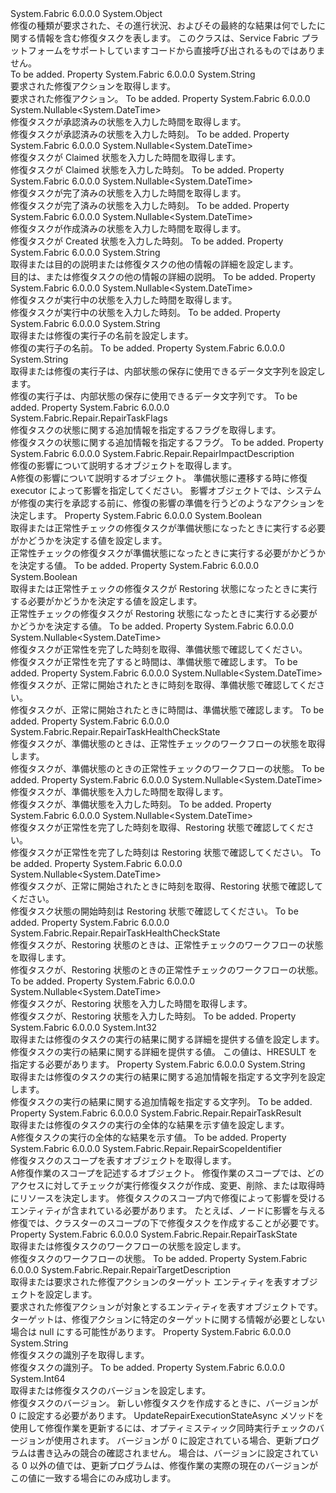 <Type Name="RepairTask" FullName="System.Fabric.Repair.RepairTask">
  <TypeSignature Language="C#" Value="public class RepairTask" />
  <TypeSignature Language="ILAsm" Value=".class public auto ansi beforefieldinit RepairTask extends System.Object" />
  <TypeSignature Language="DocId" Value="T:System.Fabric.Repair.RepairTask" />
  <TypeSignature Language="VB.NET" Value="Public Class RepairTask" />
  <TypeSignature Language="F#" Value="type RepairTask = class" />
  <AssemblyInfo>
    <AssemblyName>System.Fabric</AssemblyName>
    <AssemblyVersion>6.0.0.0</AssemblyVersion>
  </AssemblyInfo>
  <Base>
    <BaseTypeName>System.Object</BaseTypeName>
  </Base>
  <Interfaces />
  <Docs>
    <summary>
      <para>修復の種類が要求された、その進行状況、およびその最終的な結果は何でしたに関する情報を含む修復タスクを表します。</para>
      <para>このクラスは、Service Fabric プラットフォームをサポートしていますコードから直接呼び出されるものではありません。</para>
    </summary>
    <remarks>To be added.</remarks>
  </Docs>
  <Members>
    <Member MemberName="Action">
      <MemberSignature Language="C#" Value="public string Action { get; }" />
      <MemberSignature Language="ILAsm" Value=".property instance string Action" />
      <MemberSignature Language="DocId" Value="P:System.Fabric.Repair.RepairTask.Action" />
      <MemberSignature Language="VB.NET" Value="Public ReadOnly Property Action As String" />
      <MemberSignature Language="F#" Value="member this.Action : string" Usage="System.Fabric.Repair.RepairTask.Action" />
      <MemberType>Property</MemberType>
      <AssemblyInfo>
        <AssemblyName>System.Fabric</AssemblyName>
        <AssemblyVersion>6.0.0.0</AssemblyVersion>
      </AssemblyInfo>
      <ReturnValue>
        <ReturnType>System.String</ReturnType>
      </ReturnValue>
      <Docs>
        <summary>
          <para>要求された修復アクションを取得します。</para>
        </summary>
        <value>
          <para>要求された修復アクション。</para>
        </value>
        <remarks>To be added.</remarks>
      </Docs>
    </Member>
    <Member MemberName="ApprovedTimestamp">
      <MemberSignature Language="C#" Value="public Nullable&lt;DateTime&gt; ApprovedTimestamp { get; }" />
      <MemberSignature Language="ILAsm" Value=".property instance valuetype System.Nullable`1&lt;valuetype System.DateTime&gt; ApprovedTimestamp" />
      <MemberSignature Language="DocId" Value="P:System.Fabric.Repair.RepairTask.ApprovedTimestamp" />
      <MemberSignature Language="VB.NET" Value="Public ReadOnly Property ApprovedTimestamp As Nullable(Of DateTime)" />
      <MemberSignature Language="F#" Value="member this.ApprovedTimestamp : Nullable&lt;DateTime&gt;" Usage="System.Fabric.Repair.RepairTask.ApprovedTimestamp" />
      <MemberType>Property</MemberType>
      <AssemblyInfo>
        <AssemblyName>System.Fabric</AssemblyName>
        <AssemblyVersion>6.0.0.0</AssemblyVersion>
      </AssemblyInfo>
      <ReturnValue>
        <ReturnType>System.Nullable&lt;System.DateTime&gt;</ReturnType>
      </ReturnValue>
      <Docs>
        <summary>
          <para>修復タスクが承認済みの状態を入力した時間を取得します。</para>
        </summary>
        <value>
          <para>修復タスクが承認済みの状態を入力した時刻。</para>
        </value>
        <remarks>To be added.</remarks>
      </Docs>
    </Member>
    <Member MemberName="ClaimedTimestamp">
      <MemberSignature Language="C#" Value="public Nullable&lt;DateTime&gt; ClaimedTimestamp { get; }" />
      <MemberSignature Language="ILAsm" Value=".property instance valuetype System.Nullable`1&lt;valuetype System.DateTime&gt; ClaimedTimestamp" />
      <MemberSignature Language="DocId" Value="P:System.Fabric.Repair.RepairTask.ClaimedTimestamp" />
      <MemberSignature Language="VB.NET" Value="Public ReadOnly Property ClaimedTimestamp As Nullable(Of DateTime)" />
      <MemberSignature Language="F#" Value="member this.ClaimedTimestamp : Nullable&lt;DateTime&gt;" Usage="System.Fabric.Repair.RepairTask.ClaimedTimestamp" />
      <MemberType>Property</MemberType>
      <AssemblyInfo>
        <AssemblyName>System.Fabric</AssemblyName>
        <AssemblyVersion>6.0.0.0</AssemblyVersion>
      </AssemblyInfo>
      <ReturnValue>
        <ReturnType>System.Nullable&lt;System.DateTime&gt;</ReturnType>
      </ReturnValue>
      <Docs>
        <summary>
          <para>修復タスクが Claimed 状態を入力した時間を取得します。</para>
        </summary>
        <value>
          <para>修復タスクが Claimed 状態を入力した時刻。</para>
        </value>
        <remarks>To be added.</remarks>
      </Docs>
    </Member>
    <Member MemberName="CompletedTimestamp">
      <MemberSignature Language="C#" Value="public Nullable&lt;DateTime&gt; CompletedTimestamp { get; }" />
      <MemberSignature Language="ILAsm" Value=".property instance valuetype System.Nullable`1&lt;valuetype System.DateTime&gt; CompletedTimestamp" />
      <MemberSignature Language="DocId" Value="P:System.Fabric.Repair.RepairTask.CompletedTimestamp" />
      <MemberSignature Language="VB.NET" Value="Public ReadOnly Property CompletedTimestamp As Nullable(Of DateTime)" />
      <MemberSignature Language="F#" Value="member this.CompletedTimestamp : Nullable&lt;DateTime&gt;" Usage="System.Fabric.Repair.RepairTask.CompletedTimestamp" />
      <MemberType>Property</MemberType>
      <AssemblyInfo>
        <AssemblyName>System.Fabric</AssemblyName>
        <AssemblyVersion>6.0.0.0</AssemblyVersion>
      </AssemblyInfo>
      <ReturnValue>
        <ReturnType>System.Nullable&lt;System.DateTime&gt;</ReturnType>
      </ReturnValue>
      <Docs>
        <summary>
          <para>修復タスクが完了済みの状態を入力した時間を取得します。</para>
        </summary>
        <value>
          <para>修復タスクが完了済みの状態を入力した時刻。</para>
        </value>
        <remarks>To be added.</remarks>
      </Docs>
    </Member>
    <Member MemberName="CreatedTimestamp">
      <MemberSignature Language="C#" Value="public Nullable&lt;DateTime&gt; CreatedTimestamp { get; }" />
      <MemberSignature Language="ILAsm" Value=".property instance valuetype System.Nullable`1&lt;valuetype System.DateTime&gt; CreatedTimestamp" />
      <MemberSignature Language="DocId" Value="P:System.Fabric.Repair.RepairTask.CreatedTimestamp" />
      <MemberSignature Language="VB.NET" Value="Public ReadOnly Property CreatedTimestamp As Nullable(Of DateTime)" />
      <MemberSignature Language="F#" Value="member this.CreatedTimestamp : Nullable&lt;DateTime&gt;" Usage="System.Fabric.Repair.RepairTask.CreatedTimestamp" />
      <MemberType>Property</MemberType>
      <AssemblyInfo>
        <AssemblyName>System.Fabric</AssemblyName>
        <AssemblyVersion>6.0.0.0</AssemblyVersion>
      </AssemblyInfo>
      <ReturnValue>
        <ReturnType>System.Nullable&lt;System.DateTime&gt;</ReturnType>
      </ReturnValue>
      <Docs>
        <summary>
          <para>修復タスクが作成済みの状態を入力した時間を取得します。</para>
        </summary>
        <value>
          <para>修復タスクが Created 状態を入力した時刻。</para>
        </value>
        <remarks>To be added.</remarks>
      </Docs>
    </Member>
    <Member MemberName="Description">
      <MemberSignature Language="C#" Value="public string Description { get; set; }" />
      <MemberSignature Language="ILAsm" Value=".property instance string Description" />
      <MemberSignature Language="DocId" Value="P:System.Fabric.Repair.RepairTask.Description" />
      <MemberSignature Language="VB.NET" Value="Public Property Description As String" />
      <MemberSignature Language="F#" Value="member this.Description : string with get, set" Usage="System.Fabric.Repair.RepairTask.Description" />
      <MemberType>Property</MemberType>
      <AssemblyInfo>
        <AssemblyName>System.Fabric</AssemblyName>
        <AssemblyVersion>6.0.0.0</AssemblyVersion>
      </AssemblyInfo>
      <ReturnValue>
        <ReturnType>System.String</ReturnType>
      </ReturnValue>
      <Docs>
        <summary>
          <para>取得または目的の説明または修復タスクの他の情報の詳細を設定します。</para>
        </summary>
        <value>
          <para>目的は、または修復タスクの他の情報の詳細の説明。</para>
        </value>
        <remarks>To be added.</remarks>
      </Docs>
    </Member>
    <Member MemberName="ExecutingTimestamp">
      <MemberSignature Language="C#" Value="public Nullable&lt;DateTime&gt; ExecutingTimestamp { get; }" />
      <MemberSignature Language="ILAsm" Value=".property instance valuetype System.Nullable`1&lt;valuetype System.DateTime&gt; ExecutingTimestamp" />
      <MemberSignature Language="DocId" Value="P:System.Fabric.Repair.RepairTask.ExecutingTimestamp" />
      <MemberSignature Language="VB.NET" Value="Public ReadOnly Property ExecutingTimestamp As Nullable(Of DateTime)" />
      <MemberSignature Language="F#" Value="member this.ExecutingTimestamp : Nullable&lt;DateTime&gt;" Usage="System.Fabric.Repair.RepairTask.ExecutingTimestamp" />
      <MemberType>Property</MemberType>
      <AssemblyInfo>
        <AssemblyName>System.Fabric</AssemblyName>
        <AssemblyVersion>6.0.0.0</AssemblyVersion>
      </AssemblyInfo>
      <ReturnValue>
        <ReturnType>System.Nullable&lt;System.DateTime&gt;</ReturnType>
      </ReturnValue>
      <Docs>
        <summary>
          <para>修復タスクが実行中の状態を入力した時間を取得します。</para>
        </summary>
        <value>
          <para>修復タスクが実行中の状態を入力した時刻。</para>
        </value>
        <remarks>To be added.</remarks>
      </Docs>
    </Member>
    <Member MemberName="Executor">
      <MemberSignature Language="C#" Value="public string Executor { get; set; }" />
      <MemberSignature Language="ILAsm" Value=".property instance string Executor" />
      <MemberSignature Language="DocId" Value="P:System.Fabric.Repair.RepairTask.Executor" />
      <MemberSignature Language="VB.NET" Value="Public Property Executor As String" />
      <MemberSignature Language="F#" Value="member this.Executor : string with get, set" Usage="System.Fabric.Repair.RepairTask.Executor" />
      <MemberType>Property</MemberType>
      <AssemblyInfo>
        <AssemblyName>System.Fabric</AssemblyName>
        <AssemblyVersion>6.0.0.0</AssemblyVersion>
      </AssemblyInfo>
      <ReturnValue>
        <ReturnType>System.String</ReturnType>
      </ReturnValue>
      <Docs>
        <summary>
          <para>取得または修復の実行子の名前を設定します。</para>
        </summary>
        <value>
          <para>修復の実行子の名前。</para>
        </value>
        <remarks>To be added.</remarks>
      </Docs>
    </Member>
    <Member MemberName="ExecutorData">
      <MemberSignature Language="C#" Value="public string ExecutorData { get; set; }" />
      <MemberSignature Language="ILAsm" Value=".property instance string ExecutorData" />
      <MemberSignature Language="DocId" Value="P:System.Fabric.Repair.RepairTask.ExecutorData" />
      <MemberSignature Language="VB.NET" Value="Public Property ExecutorData As String" />
      <MemberSignature Language="F#" Value="member this.ExecutorData : string with get, set" Usage="System.Fabric.Repair.RepairTask.ExecutorData" />
      <MemberType>Property</MemberType>
      <AssemblyInfo>
        <AssemblyName>System.Fabric</AssemblyName>
        <AssemblyVersion>6.0.0.0</AssemblyVersion>
      </AssemblyInfo>
      <ReturnValue>
        <ReturnType>System.String</ReturnType>
      </ReturnValue>
      <Docs>
        <summary>
          <para>取得または修復の実行子は、内部状態の保存に使用できるデータ文字列を設定します。</para>
        </summary>
        <value>
          <para>修復の実行子は、内部状態の保存に使用できるデータ文字列です。</para>
        </value>
        <remarks>To be added.</remarks>
      </Docs>
    </Member>
    <Member MemberName="Flags">
      <MemberSignature Language="C#" Value="public System.Fabric.Repair.RepairTaskFlags Flags { get; }" />
      <MemberSignature Language="ILAsm" Value=".property instance valuetype System.Fabric.Repair.RepairTaskFlags Flags" />
      <MemberSignature Language="DocId" Value="P:System.Fabric.Repair.RepairTask.Flags" />
      <MemberSignature Language="VB.NET" Value="Public ReadOnly Property Flags As RepairTaskFlags" />
      <MemberSignature Language="F#" Value="member this.Flags : System.Fabric.Repair.RepairTaskFlags" Usage="System.Fabric.Repair.RepairTask.Flags" />
      <MemberType>Property</MemberType>
      <AssemblyInfo>
        <AssemblyName>System.Fabric</AssemblyName>
        <AssemblyVersion>6.0.0.0</AssemblyVersion>
      </AssemblyInfo>
      <ReturnValue>
        <ReturnType>System.Fabric.Repair.RepairTaskFlags</ReturnType>
      </ReturnValue>
      <Docs>
        <summary>
          <para>修復タスクの状態に関する追加情報を指定するフラグを取得します。</para>
        </summary>
        <value>
          <para>修復タスクの状態に関する追加情報を指定するフラグ。</para>
        </value>
        <remarks>To be added.</remarks>
      </Docs>
    </Member>
    <Member MemberName="Impact">
      <MemberSignature Language="C#" Value="public System.Fabric.Repair.RepairImpactDescription Impact { get; set; }" />
      <MemberSignature Language="ILAsm" Value=".property instance class System.Fabric.Repair.RepairImpactDescription Impact" />
      <MemberSignature Language="DocId" Value="P:System.Fabric.Repair.RepairTask.Impact" />
      <MemberSignature Language="VB.NET" Value="Public Property Impact As RepairImpactDescription" />
      <MemberSignature Language="F#" Value="member this.Impact : System.Fabric.Repair.RepairImpactDescription with get, set" Usage="System.Fabric.Repair.RepairTask.Impact" />
      <MemberType>Property</MemberType>
      <AssemblyInfo>
        <AssemblyName>System.Fabric</AssemblyName>
        <AssemblyVersion>6.0.0.0</AssemblyVersion>
      </AssemblyInfo>
      <ReturnValue>
        <ReturnType>System.Fabric.Repair.RepairImpactDescription</ReturnType>
      </ReturnValue>
      <Docs>
        <summary>
          <para>修復の影響について説明するオブジェクトを取得します。</para>
        </summary>
        <value>
          <para>A<see cref="T:System.Fabric.Repair.RepairImpactDescription" />修復の影響について説明するオブジェクト。</para>
        </value>
        <remarks>
          <para>準備状態に遷移する時に修復 executor によって影響を指定してください。 影響オブジェクトでは、システムが修復の実行を承認する前に、修復の影響の準備を行うどのようなアクションを決定します。</para>
        </remarks>
      </Docs>
    </Member>
    <Member MemberName="PerformPreparingHealthCheck">
      <MemberSignature Language="C#" Value="public bool PerformPreparingHealthCheck { get; set; }" />
      <MemberSignature Language="ILAsm" Value=".property instance bool PerformPreparingHealthCheck" />
      <MemberSignature Language="DocId" Value="P:System.Fabric.Repair.RepairTask.PerformPreparingHealthCheck" />
      <MemberSignature Language="VB.NET" Value="Public Property PerformPreparingHealthCheck As Boolean" />
      <MemberSignature Language="F#" Value="member this.PerformPreparingHealthCheck : bool with get, set" Usage="System.Fabric.Repair.RepairTask.PerformPreparingHealthCheck" />
      <MemberType>Property</MemberType>
      <AssemblyInfo>
        <AssemblyName>System.Fabric</AssemblyName>
        <AssemblyVersion>6.0.0.0</AssemblyVersion>
      </AssemblyInfo>
      <ReturnValue>
        <ReturnType>System.Boolean</ReturnType>
      </ReturnValue>
      <Docs>
        <summary>
          <para>取得または正常性チェックの修復タスクが準備状態になったときに実行する必要がかどうかを決定する値を設定します。</para>
        </summary>
        <value>
          <para>正常性チェックの修復タスクが準備状態になったときに実行する必要がかどうかを決定する値。</para>
        </value>
        <remarks>To be added.</remarks>
      </Docs>
    </Member>
    <Member MemberName="PerformRestoringHealthCheck">
      <MemberSignature Language="C#" Value="public bool PerformRestoringHealthCheck { get; set; }" />
      <MemberSignature Language="ILAsm" Value=".property instance bool PerformRestoringHealthCheck" />
      <MemberSignature Language="DocId" Value="P:System.Fabric.Repair.RepairTask.PerformRestoringHealthCheck" />
      <MemberSignature Language="VB.NET" Value="Public Property PerformRestoringHealthCheck As Boolean" />
      <MemberSignature Language="F#" Value="member this.PerformRestoringHealthCheck : bool with get, set" Usage="System.Fabric.Repair.RepairTask.PerformRestoringHealthCheck" />
      <MemberType>Property</MemberType>
      <AssemblyInfo>
        <AssemblyName>System.Fabric</AssemblyName>
        <AssemblyVersion>6.0.0.0</AssemblyVersion>
      </AssemblyInfo>
      <ReturnValue>
        <ReturnType>System.Boolean</ReturnType>
      </ReturnValue>
      <Docs>
        <summary>
          <para>取得または正常性チェックの修復タスクが Restoring 状態になったときに実行する必要がかどうかを決定する値を設定します。</para>
        </summary>
        <value>
          <para>正常性チェックの修復タスクが Restoring 状態になったときに実行する必要がかどうかを決定する値。</para>
        </value>
        <remarks>To be added.</remarks>
      </Docs>
    </Member>
    <Member MemberName="PreparingHealthCheckEndTimestamp">
      <MemberSignature Language="C#" Value="public Nullable&lt;DateTime&gt; PreparingHealthCheckEndTimestamp { get; }" />
      <MemberSignature Language="ILAsm" Value=".property instance valuetype System.Nullable`1&lt;valuetype System.DateTime&gt; PreparingHealthCheckEndTimestamp" />
      <MemberSignature Language="DocId" Value="P:System.Fabric.Repair.RepairTask.PreparingHealthCheckEndTimestamp" />
      <MemberSignature Language="VB.NET" Value="Public ReadOnly Property PreparingHealthCheckEndTimestamp As Nullable(Of DateTime)" />
      <MemberSignature Language="F#" Value="member this.PreparingHealthCheckEndTimestamp : Nullable&lt;DateTime&gt;" Usage="System.Fabric.Repair.RepairTask.PreparingHealthCheckEndTimestamp" />
      <MemberType>Property</MemberType>
      <AssemblyInfo>
        <AssemblyName>System.Fabric</AssemblyName>
        <AssemblyVersion>6.0.0.0</AssemblyVersion>
      </AssemblyInfo>
      <ReturnValue>
        <ReturnType>System.Nullable&lt;System.DateTime&gt;</ReturnType>
      </ReturnValue>
      <Docs>
        <summary>
          <para>修復タスクが正常性を完了した時刻を取得、準備状態で確認してください。</para>
        </summary>
        <value>
          <para>修復タスクが正常性を完了すると時間は、準備状態で確認します。</para>
        </value>
        <remarks>To be added.</remarks>
      </Docs>
    </Member>
    <Member MemberName="PreparingHealthCheckStartTimestamp">
      <MemberSignature Language="C#" Value="public Nullable&lt;DateTime&gt; PreparingHealthCheckStartTimestamp { get; }" />
      <MemberSignature Language="ILAsm" Value=".property instance valuetype System.Nullable`1&lt;valuetype System.DateTime&gt; PreparingHealthCheckStartTimestamp" />
      <MemberSignature Language="DocId" Value="P:System.Fabric.Repair.RepairTask.PreparingHealthCheckStartTimestamp" />
      <MemberSignature Language="VB.NET" Value="Public ReadOnly Property PreparingHealthCheckStartTimestamp As Nullable(Of DateTime)" />
      <MemberSignature Language="F#" Value="member this.PreparingHealthCheckStartTimestamp : Nullable&lt;DateTime&gt;" Usage="System.Fabric.Repair.RepairTask.PreparingHealthCheckStartTimestamp" />
      <MemberType>Property</MemberType>
      <AssemblyInfo>
        <AssemblyName>System.Fabric</AssemblyName>
        <AssemblyVersion>6.0.0.0</AssemblyVersion>
      </AssemblyInfo>
      <ReturnValue>
        <ReturnType>System.Nullable&lt;System.DateTime&gt;</ReturnType>
      </ReturnValue>
      <Docs>
        <summary>
          <para>修復タスクが、正常に開始されたときに時刻を取得、準備状態で確認してください。</para>
        </summary>
        <value>
          <para>修復タスクが、正常に開始されたときに時間は、準備状態で確認します。</para>
        </value>
        <remarks>To be added.</remarks>
      </Docs>
    </Member>
    <Member MemberName="PreparingHealthCheckState">
      <MemberSignature Language="C#" Value="public System.Fabric.Repair.RepairTaskHealthCheckState PreparingHealthCheckState { get; }" />
      <MemberSignature Language="ILAsm" Value=".property instance valuetype System.Fabric.Repair.RepairTaskHealthCheckState PreparingHealthCheckState" />
      <MemberSignature Language="DocId" Value="P:System.Fabric.Repair.RepairTask.PreparingHealthCheckState" />
      <MemberSignature Language="VB.NET" Value="Public ReadOnly Property PreparingHealthCheckState As RepairTaskHealthCheckState" />
      <MemberSignature Language="F#" Value="member this.PreparingHealthCheckState : System.Fabric.Repair.RepairTaskHealthCheckState" Usage="System.Fabric.Repair.RepairTask.PreparingHealthCheckState" />
      <MemberType>Property</MemberType>
      <AssemblyInfo>
        <AssemblyName>System.Fabric</AssemblyName>
        <AssemblyVersion>6.0.0.0</AssemblyVersion>
      </AssemblyInfo>
      <ReturnValue>
        <ReturnType>System.Fabric.Repair.RepairTaskHealthCheckState</ReturnType>
      </ReturnValue>
      <Docs>
        <summary>
          <para>修復タスクが、準備状態のときは、正常性チェックのワークフローの状態を取得します。</para>
        </summary>
        <value>
          <para>修復タスクが、準備状態のときの正常性チェックのワークフローの状態。</para>
        </value>
        <remarks>To be added.</remarks>
      </Docs>
    </Member>
    <Member MemberName="PreparingTimestamp">
      <MemberSignature Language="C#" Value="public Nullable&lt;DateTime&gt; PreparingTimestamp { get; }" />
      <MemberSignature Language="ILAsm" Value=".property instance valuetype System.Nullable`1&lt;valuetype System.DateTime&gt; PreparingTimestamp" />
      <MemberSignature Language="DocId" Value="P:System.Fabric.Repair.RepairTask.PreparingTimestamp" />
      <MemberSignature Language="VB.NET" Value="Public ReadOnly Property PreparingTimestamp As Nullable(Of DateTime)" />
      <MemberSignature Language="F#" Value="member this.PreparingTimestamp : Nullable&lt;DateTime&gt;" Usage="System.Fabric.Repair.RepairTask.PreparingTimestamp" />
      <MemberType>Property</MemberType>
      <AssemblyInfo>
        <AssemblyName>System.Fabric</AssemblyName>
        <AssemblyVersion>6.0.0.0</AssemblyVersion>
      </AssemblyInfo>
      <ReturnValue>
        <ReturnType>System.Nullable&lt;System.DateTime&gt;</ReturnType>
      </ReturnValue>
      <Docs>
        <summary>
          <para>修復タスクが、準備状態を入力した時間を取得します。</para>
        </summary>
        <value>
          <para>修復タスクが、準備状態を入力した時刻。</para>
        </value>
        <remarks>To be added.</remarks>
      </Docs>
    </Member>
    <Member MemberName="RestoringHealthCheckEndTimestamp">
      <MemberSignature Language="C#" Value="public Nullable&lt;DateTime&gt; RestoringHealthCheckEndTimestamp { get; }" />
      <MemberSignature Language="ILAsm" Value=".property instance valuetype System.Nullable`1&lt;valuetype System.DateTime&gt; RestoringHealthCheckEndTimestamp" />
      <MemberSignature Language="DocId" Value="P:System.Fabric.Repair.RepairTask.RestoringHealthCheckEndTimestamp" />
      <MemberSignature Language="VB.NET" Value="Public ReadOnly Property RestoringHealthCheckEndTimestamp As Nullable(Of DateTime)" />
      <MemberSignature Language="F#" Value="member this.RestoringHealthCheckEndTimestamp : Nullable&lt;DateTime&gt;" Usage="System.Fabric.Repair.RepairTask.RestoringHealthCheckEndTimestamp" />
      <MemberType>Property</MemberType>
      <AssemblyInfo>
        <AssemblyName>System.Fabric</AssemblyName>
        <AssemblyVersion>6.0.0.0</AssemblyVersion>
      </AssemblyInfo>
      <ReturnValue>
        <ReturnType>System.Nullable&lt;System.DateTime&gt;</ReturnType>
      </ReturnValue>
      <Docs>
        <summary>
          <para>修復タスクが正常性を完了した時刻を取得、Restoring 状態で確認してください。</para>
        </summary>
        <value>
          <para>修復タスクが正常性を完了した時刻は Restoring 状態で確認してください。</para>
        </value>
        <remarks>To be added.</remarks>
      </Docs>
    </Member>
    <Member MemberName="RestoringHealthCheckStartTimestamp">
      <MemberSignature Language="C#" Value="public Nullable&lt;DateTime&gt; RestoringHealthCheckStartTimestamp { get; }" />
      <MemberSignature Language="ILAsm" Value=".property instance valuetype System.Nullable`1&lt;valuetype System.DateTime&gt; RestoringHealthCheckStartTimestamp" />
      <MemberSignature Language="DocId" Value="P:System.Fabric.Repair.RepairTask.RestoringHealthCheckStartTimestamp" />
      <MemberSignature Language="VB.NET" Value="Public ReadOnly Property RestoringHealthCheckStartTimestamp As Nullable(Of DateTime)" />
      <MemberSignature Language="F#" Value="member this.RestoringHealthCheckStartTimestamp : Nullable&lt;DateTime&gt;" Usage="System.Fabric.Repair.RepairTask.RestoringHealthCheckStartTimestamp" />
      <MemberType>Property</MemberType>
      <AssemblyInfo>
        <AssemblyName>System.Fabric</AssemblyName>
        <AssemblyVersion>6.0.0.0</AssemblyVersion>
      </AssemblyInfo>
      <ReturnValue>
        <ReturnType>System.Nullable&lt;System.DateTime&gt;</ReturnType>
      </ReturnValue>
      <Docs>
        <summary>
          <para>修復タスクが、正常に開始されたときに時刻を取得、Restoring 状態で確認してください。</para>
        </summary>
        <value>
          <para>修復タスク状態の開始時刻は Restoring 状態で確認してください。</para>
        </value>
        <remarks>To be added.</remarks>
      </Docs>
    </Member>
    <Member MemberName="RestoringHealthCheckState">
      <MemberSignature Language="C#" Value="public System.Fabric.Repair.RepairTaskHealthCheckState RestoringHealthCheckState { get; }" />
      <MemberSignature Language="ILAsm" Value=".property instance valuetype System.Fabric.Repair.RepairTaskHealthCheckState RestoringHealthCheckState" />
      <MemberSignature Language="DocId" Value="P:System.Fabric.Repair.RepairTask.RestoringHealthCheckState" />
      <MemberSignature Language="VB.NET" Value="Public ReadOnly Property RestoringHealthCheckState As RepairTaskHealthCheckState" />
      <MemberSignature Language="F#" Value="member this.RestoringHealthCheckState : System.Fabric.Repair.RepairTaskHealthCheckState" Usage="System.Fabric.Repair.RepairTask.RestoringHealthCheckState" />
      <MemberType>Property</MemberType>
      <AssemblyInfo>
        <AssemblyName>System.Fabric</AssemblyName>
        <AssemblyVersion>6.0.0.0</AssemblyVersion>
      </AssemblyInfo>
      <ReturnValue>
        <ReturnType>System.Fabric.Repair.RepairTaskHealthCheckState</ReturnType>
      </ReturnValue>
      <Docs>
        <summary>
          <para>修復タスクが、Restoring 状態のときは、正常性チェックのワークフローの状態を取得します。</para>
        </summary>
        <value>
          <para>修復タスクが、Restoring 状態のときの正常性チェックのワークフローの状態。</para>
        </value>
        <remarks>To be added.</remarks>
      </Docs>
    </Member>
    <Member MemberName="RestoringTimestamp">
      <MemberSignature Language="C#" Value="public Nullable&lt;DateTime&gt; RestoringTimestamp { get; }" />
      <MemberSignature Language="ILAsm" Value=".property instance valuetype System.Nullable`1&lt;valuetype System.DateTime&gt; RestoringTimestamp" />
      <MemberSignature Language="DocId" Value="P:System.Fabric.Repair.RepairTask.RestoringTimestamp" />
      <MemberSignature Language="VB.NET" Value="Public ReadOnly Property RestoringTimestamp As Nullable(Of DateTime)" />
      <MemberSignature Language="F#" Value="member this.RestoringTimestamp : Nullable&lt;DateTime&gt;" Usage="System.Fabric.Repair.RepairTask.RestoringTimestamp" />
      <MemberType>Property</MemberType>
      <AssemblyInfo>
        <AssemblyName>System.Fabric</AssemblyName>
        <AssemblyVersion>6.0.0.0</AssemblyVersion>
      </AssemblyInfo>
      <ReturnValue>
        <ReturnType>System.Nullable&lt;System.DateTime&gt;</ReturnType>
      </ReturnValue>
      <Docs>
        <summary>
          <para>修復タスクが、Restoring 状態を入力した時間を取得します。</para>
        </summary>
        <value>
          <para>修復タスクが、Restoring 状態を入力した時刻。</para>
        </value>
        <remarks>To be added.</remarks>
      </Docs>
    </Member>
    <Member MemberName="ResultCode">
      <MemberSignature Language="C#" Value="public int ResultCode { get; set; }" />
      <MemberSignature Language="ILAsm" Value=".property instance int32 ResultCode" />
      <MemberSignature Language="DocId" Value="P:System.Fabric.Repair.RepairTask.ResultCode" />
      <MemberSignature Language="VB.NET" Value="Public Property ResultCode As Integer" />
      <MemberSignature Language="F#" Value="member this.ResultCode : int with get, set" Usage="System.Fabric.Repair.RepairTask.ResultCode" />
      <MemberType>Property</MemberType>
      <AssemblyInfo>
        <AssemblyName>System.Fabric</AssemblyName>
        <AssemblyVersion>6.0.0.0</AssemblyVersion>
      </AssemblyInfo>
      <ReturnValue>
        <ReturnType>System.Int32</ReturnType>
      </ReturnValue>
      <Docs>
        <summary>
          <para>取得または修復のタスクの実行の結果に関する詳細を提供する値を設定します。</para>
        </summary>
        <value>
          <para>修復タスクの実行の結果に関する詳細を提供する値。</para>
        </value>
        <remarks>
          <para>この値は、HRESULT を指定する必要があります。</para>
        </remarks>
      </Docs>
    </Member>
    <Member MemberName="ResultDetails">
      <MemberSignature Language="C#" Value="public string ResultDetails { get; set; }" />
      <MemberSignature Language="ILAsm" Value=".property instance string ResultDetails" />
      <MemberSignature Language="DocId" Value="P:System.Fabric.Repair.RepairTask.ResultDetails" />
      <MemberSignature Language="VB.NET" Value="Public Property ResultDetails As String" />
      <MemberSignature Language="F#" Value="member this.ResultDetails : string with get, set" Usage="System.Fabric.Repair.RepairTask.ResultDetails" />
      <MemberType>Property</MemberType>
      <AssemblyInfo>
        <AssemblyName>System.Fabric</AssemblyName>
        <AssemblyVersion>6.0.0.0</AssemblyVersion>
      </AssemblyInfo>
      <ReturnValue>
        <ReturnType>System.String</ReturnType>
      </ReturnValue>
      <Docs>
        <summary>
          <para>取得または修復のタスクの実行の結果に関する追加情報を指定する文字列を設定します。</para>
        </summary>
        <value>
          <para>修復タスクの実行の結果に関する追加情報を指定する文字列。</para>
        </value>
        <remarks>To be added.</remarks>
      </Docs>
    </Member>
    <Member MemberName="ResultStatus">
      <MemberSignature Language="C#" Value="public System.Fabric.Repair.RepairTaskResult ResultStatus { get; set; }" />
      <MemberSignature Language="ILAsm" Value=".property instance valuetype System.Fabric.Repair.RepairTaskResult ResultStatus" />
      <MemberSignature Language="DocId" Value="P:System.Fabric.Repair.RepairTask.ResultStatus" />
      <MemberSignature Language="VB.NET" Value="Public Property ResultStatus As RepairTaskResult" />
      <MemberSignature Language="F#" Value="member this.ResultStatus : System.Fabric.Repair.RepairTaskResult with get, set" Usage="System.Fabric.Repair.RepairTask.ResultStatus" />
      <MemberType>Property</MemberType>
      <AssemblyInfo>
        <AssemblyName>System.Fabric</AssemblyName>
        <AssemblyVersion>6.0.0.0</AssemblyVersion>
      </AssemblyInfo>
      <ReturnValue>
        <ReturnType>System.Fabric.Repair.RepairTaskResult</ReturnType>
      </ReturnValue>
      <Docs>
        <summary>
          <para>取得または修復のタスクの実行の全体的な結果を示す値を設定します。</para>
        </summary>
        <value>
          <para>A<see cref="T:System.Fabric.Repair.RepairTaskResult" />修復タスクの実行の全体的な結果を示す値。</para>
        </value>
        <remarks>To be added.</remarks>
      </Docs>
    </Member>
    <Member MemberName="Scope">
      <MemberSignature Language="C#" Value="public System.Fabric.Repair.RepairScopeIdentifier Scope { get; }" />
      <MemberSignature Language="ILAsm" Value=".property instance class System.Fabric.Repair.RepairScopeIdentifier Scope" />
      <MemberSignature Language="DocId" Value="P:System.Fabric.Repair.RepairTask.Scope" />
      <MemberSignature Language="VB.NET" Value="Public ReadOnly Property Scope As RepairScopeIdentifier" />
      <MemberSignature Language="F#" Value="member this.Scope : System.Fabric.Repair.RepairScopeIdentifier" Usage="System.Fabric.Repair.RepairTask.Scope" />
      <MemberType>Property</MemberType>
      <AssemblyInfo>
        <AssemblyName>System.Fabric</AssemblyName>
        <AssemblyVersion>6.0.0.0</AssemblyVersion>
      </AssemblyInfo>
      <ReturnValue>
        <ReturnType>System.Fabric.Repair.RepairScopeIdentifier</ReturnType>
      </ReturnValue>
      <Docs>
        <summary>
          <para>修復タスクのスコープを表すオブジェクトを取得します。</para>
        </summary>
        <value>
          <para>A<see cref="T:System.Fabric.Repair.RepairScopeIdentifier" />修復作業のスコープを記述するオブジェクト。</para>
        </value>
        <remarks>
          <para>修復作業のスコープでは、どのアクセスに対してチェックが実行修復タスクが作成、変更、削除、または取得時にリソースを決定します。  修復タスクのスコープ内で修復によって影響を受けるエンティティが含まれている必要があります。  たとえば、ノードに影響を与える修復では、クラスターのスコープの下で修復タスクを作成することが必要です。</para>
        </remarks>
      </Docs>
    </Member>
    <Member MemberName="State">
      <MemberSignature Language="C#" Value="public System.Fabric.Repair.RepairTaskState State { get; set; }" />
      <MemberSignature Language="ILAsm" Value=".property instance valuetype System.Fabric.Repair.RepairTaskState State" />
      <MemberSignature Language="DocId" Value="P:System.Fabric.Repair.RepairTask.State" />
      <MemberSignature Language="VB.NET" Value="Public Property State As RepairTaskState" />
      <MemberSignature Language="F#" Value="member this.State : System.Fabric.Repair.RepairTaskState with get, set" Usage="System.Fabric.Repair.RepairTask.State" />
      <MemberType>Property</MemberType>
      <AssemblyInfo>
        <AssemblyName>System.Fabric</AssemblyName>
        <AssemblyVersion>6.0.0.0</AssemblyVersion>
      </AssemblyInfo>
      <ReturnValue>
        <ReturnType>System.Fabric.Repair.RepairTaskState</ReturnType>
      </ReturnValue>
      <Docs>
        <summary>
          <para>取得または修復タスクのワークフローの状態を設定します。</para>
        </summary>
        <value>
          <para>修復タスクのワークフローの状態。</para>
        </value>
        <remarks>To be added.</remarks>
      </Docs>
    </Member>
    <Member MemberName="Target">
      <MemberSignature Language="C#" Value="public System.Fabric.Repair.RepairTargetDescription Target { get; set; }" />
      <MemberSignature Language="ILAsm" Value=".property instance class System.Fabric.Repair.RepairTargetDescription Target" />
      <MemberSignature Language="DocId" Value="P:System.Fabric.Repair.RepairTask.Target" />
      <MemberSignature Language="VB.NET" Value="Public Property Target As RepairTargetDescription" />
      <MemberSignature Language="F#" Value="member this.Target : System.Fabric.Repair.RepairTargetDescription with get, set" Usage="System.Fabric.Repair.RepairTask.Target" />
      <MemberType>Property</MemberType>
      <AssemblyInfo>
        <AssemblyName>System.Fabric</AssemblyName>
        <AssemblyVersion>6.0.0.0</AssemblyVersion>
      </AssemblyInfo>
      <ReturnValue>
        <ReturnType>System.Fabric.Repair.RepairTargetDescription</ReturnType>
      </ReturnValue>
      <Docs>
        <summary>
          <para>取得または要求された修復アクションのターゲット エンティティを表すオブジェクトを設定します。</para>
        </summary>
        <value>
          <para>要求された修復アクションが対象とするエンティティを表すオブジェクトです。</para>
        </value>
        <remarks>
          <para>ターゲットは、修復アクションに特定のターゲットに関する情報が必要としない場合は null にする可能性があります。</para>
        </remarks>
      </Docs>
    </Member>
    <Member MemberName="TaskId">
      <MemberSignature Language="C#" Value="public string TaskId { get; }" />
      <MemberSignature Language="ILAsm" Value=".property instance string TaskId" />
      <MemberSignature Language="DocId" Value="P:System.Fabric.Repair.RepairTask.TaskId" />
      <MemberSignature Language="VB.NET" Value="Public ReadOnly Property TaskId As String" />
      <MemberSignature Language="F#" Value="member this.TaskId : string" Usage="System.Fabric.Repair.RepairTask.TaskId" />
      <MemberType>Property</MemberType>
      <AssemblyInfo>
        <AssemblyName>System.Fabric</AssemblyName>
        <AssemblyVersion>6.0.0.0</AssemblyVersion>
      </AssemblyInfo>
      <ReturnValue>
        <ReturnType>System.String</ReturnType>
      </ReturnValue>
      <Docs>
        <summary>
          <para>修復タスクの識別子を取得します。</para>
        </summary>
        <value>
          <para>修復タスクの識別子。</para>
        </value>
        <remarks>To be added.</remarks>
      </Docs>
    </Member>
    <Member MemberName="Version">
      <MemberSignature Language="C#" Value="public long Version { get; set; }" />
      <MemberSignature Language="ILAsm" Value=".property instance int64 Version" />
      <MemberSignature Language="DocId" Value="P:System.Fabric.Repair.RepairTask.Version" />
      <MemberSignature Language="VB.NET" Value="Public Property Version As Long" />
      <MemberSignature Language="F#" Value="member this.Version : int64 with get, set" Usage="System.Fabric.Repair.RepairTask.Version" />
      <MemberType>Property</MemberType>
      <AssemblyInfo>
        <AssemblyName>System.Fabric</AssemblyName>
        <AssemblyVersion>6.0.0.0</AssemblyVersion>
      </AssemblyInfo>
      <ReturnValue>
        <ReturnType>System.Int64</ReturnType>
      </ReturnValue>
      <Docs>
        <summary>
          <para>取得または修復タスクのバージョンを設定します。</para>
        </summary>
        <value>
          <para>修復タスクのバージョン。</para>
        </value>
        <remarks>
          <para>新しい修復タスクを作成するときに、バージョンが 0 に設定する必要があります。  UpdateRepairExecutionStateAsync メソッドを使用して修復作業を更新するには、オプティミスティック同時実行チェックのバージョンが使用されます。  バージョンが 0 に設定されている場合、更新プログラムは書き込みの競合の確認されません。  場合は、バージョンに設定されている 0 以外の値では、更新プログラムは、修復作業の実際の現在のバージョンがこの値に一致する場合にのみ成功します。</para>
        </remarks>
      </Docs>
    </Member>
  </Members>
</Type>